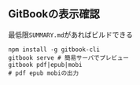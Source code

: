 ## GitBookの表示確認

最低限`SUMMARY.md`があればビルドできる

    npm install -g gitbook-cli
    gitbook serve # 簡易サーバでプレビュー
    gitbook pdf|epub|mobi
    # pdf epub mobiの出力
